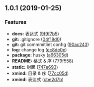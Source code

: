 ## 1.0.1 (2019-01-25)


### Features

* **docs:** 表达式 ([9f9f7b5](https://github.com/aiiua/SICP/commit/9f9f7b5))
* **git:** .gitignore ([04f18d0](https://github.com/aiiua/SICP/commit/04f18d0))
* **git:** git commmitlint config ([90ac243](https://github.com/aiiua/SICP/commit/90ac243))
* **log:** change log ([ec8de0e](https://github.com/aiiua/SICP/commit/ec8de0e))
* **package:** husky ([a66305d](https://github.com/aiiua/SICP/commit/a66305d))
* **README:** 格式 & 序 ([779f558](https://github.com/aiiua/SICP/commit/779f558))
* **static:** 封面 ([747e693](https://github.com/aiiua/SICP/commit/747e693))
* **xmind:** 目录 & 序 ([77cc05d](https://github.com/aiiua/SICP/commit/77cc05d))
* **xmind:** 表达式 ([cbe2d7b](https://github.com/aiiua/SICP/commit/cbe2d7b))



